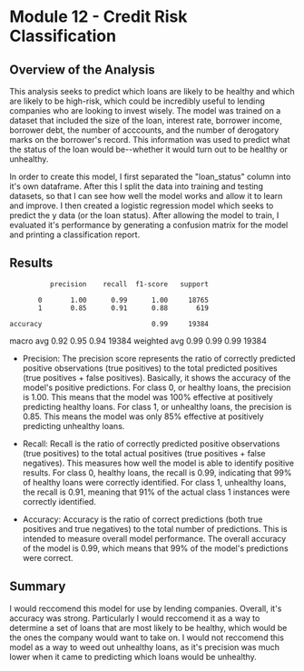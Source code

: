 # Module 12 - Credit Risk Classification

## Overview of the Analysis

This analysis seeks to predict which loans are likely to be healthy and which are likely to be high-risk, which could be incredibly useful to lending companies who are looking to invest wisely. The model was trained on a dataset that included the size of the loan, interest rate, borrower income, borrower debt, the number of acccounts, and the number of derogatory marks on the borrower's record. This information was used to predict what the status of the loan would be--whether it would turn out to be healthy or unhealthy.

In order to create this model, I first separated the "loan_status" column into it's own dataframe. After this I split the data into training and testing datasets, so that I can see how well the model works and allow it to learn and improve. I then created a logistic regression model which seeks to predict the y data (or the loan status). After allowing the model to train, I evaluated it's performance by generating a confusion matrix for the model and printing a classification report.

## Results

              precision    recall  f1-score   support

           0       1.00      0.99      1.00     18765
           1       0.85      0.91      0.88       619

    accuracy                           0.99     19384
   macro avg       0.92      0.95      0.94     19384
weighted avg       0.99      0.99      0.99     19384

* Precision: The precision score represents the ratio of correctly predicted positive observations (true positives) to the total predicted positives (true positives + false positives). Basically, it shows the accuracy of the model's positive predictions. For class 0, or healthy loans, the precision is 1.00. This means that the model was 100% effective at positively predicting healthy loans. For class 1, or unhealthy loans, the precision is 0.85. This means the model was only 85% effective at positively predicting unhealthy loans.

* Recall: Recall is the ratio of correctly predicted positive observations (true positives) to the total actual positives (true positives + false negatives). This measures how well the model is able to identify positive results. For class 0, healthy loans, the recall is 0.99, indicating that 99% of healthy loans were correctly identified. For class 1, unhealthy loans, the recall is 0.91, meaning that 91% of the actual class 1 instances were correctly identified.

* Accuracy: Accuracy is the ratio of correct predictions (both true positives and true negatives) to the total number of predictions. This is intended to measure overall model performance. The overall accuracy of the model is 0.99, which means that 99% of the model's predictions were correct.

## Summary

I would reccomend this model for use by lending companies. Overall, it's accuracy was strong. Particularly I would reccomend it as a way to determine a set of loans that are most likely to be healthy, which would be the ones the company would want to take on. I would not reccomend this model as a way to weed out unhealthy loans, as it's precision was much lower when it came to predicting which loans would be unhealthy. 
